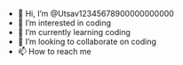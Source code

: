 - 👋 Hi, I’m @Utsav12345678900000000000
- 👀 I’m interested in coding
- 🌱 I’m currently learning coding
- 💞️ I’m looking to collaborate on coding
- 📫 How to reach me 

<!---
Utsav12345678900000000000/Utsav12345678900000000000 is a ✨ special ✨ repository because its `README.md` (this file) appears on your GitHub profile.
You can click the Preview link to take a look at your changes.
--->
